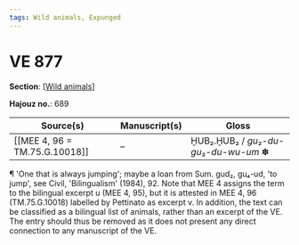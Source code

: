 ```yaml
---
tags: Wild animals, Expunged
---
```


# VE 877

**Section**: [[Wild animals]]

**Hajouz no.**: 689

|           Source(s)           | Manuscript(s) |                  Gloss                   |
| ----------------------------- | ------------- | ---------------------------------------- |
| [[MEE 4, 96 = TM.75.G.10018]] | –             | ḪUB₂.ḪUB₂ / *gu*₂-*du-gu*₂-*du-wu-um* ✽ |

¶ 'One that is always jumping'; maybe a loan from Sum. gud₂, gu₄-ud, 'to jump', see Civil, 'Bilingualism' (1984), 92. Note that MEE 4 assigns the term to the bilingual excerpt u (MEE 4, 95), but it is attested in MEE 4, 96 (TM.75.G.10018) labelled by Pettinato as excerpt v. In addition, the text can be classified as a bilingual list of animals, rather than an excerpt of the VE. The entry should thus be removed as it does not present any direct connection to any manuscript of the VE. 

[//begin]: # "Autogenerated link references for markdown compatibility"
[Wild animals]: <Wild animals> "Wild animals"
[//end]: # "Autogenerated link references"